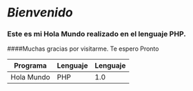 # *Bienvenido*
### Este es mi Hola Mundo realizado en el lenguaje PHP.
####Muchas gracias por visitarme. Te espero Pronto

Programa | Lenguaje           | Lenguaje
------------ | ------------- |-------------
Hola Mundo   | PHP          | 1.0
